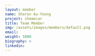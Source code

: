 ```yaml
---
layout: member
name: Sharon Au-Yeung
project: chemecar
title: Team Member
img: /assets/images/members/default.png
email:
weight: 5000
biography: >
linkedin:
---
```

